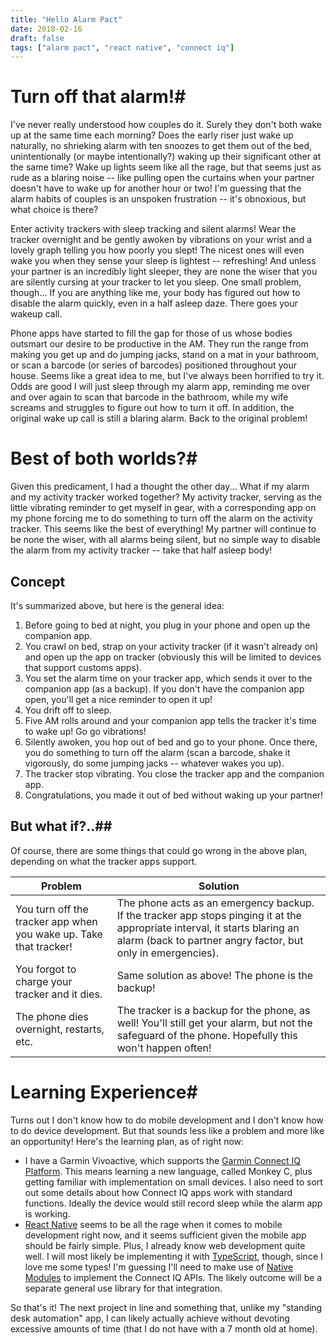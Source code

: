 ```yaml
---
title: "Hello Alarm Pact"
date: 2018-02-16
draft: false
tags: ["alarm pact", "react native", "connect iq"]
---
```


# Turn off that alarm!#

I've never really understood how couples do it. Surely they don't both wake up at the same time each morning? Does the early riser just wake up naturally, no shrieking alarm with ten snoozes to get them out of the bed, unintentionally (or maybe intentionally?) waking up their significant other at the same time? Wake up lights seem like all the rage, but that seems just as rude as a blaring noise -- like pulling open the curtains when your partner doesn't have to wake up for another hour or two! I'm guessing that the alarm habits of couples is an unspoken frustration -- it's obnoxious, but what choice is there?

Enter activity trackers with sleep tracking and silent alarms! Wear the tracker overnight and be gently awoken by vibrations on your wrist and a lovely graph telling you how poorly you slept! The nicest ones will even wake you when they sense your sleep is lightest -- refreshing! And unless your partner is an incredibly light sleeper, they are none the wiser that you are silently cursing at your tracker to let you sleep. One small problem, though... If you are anything like me, your body has figured out how to disable the alarm quickly, even in a half asleep daze. There goes your wakeup call.

Phone apps have started to fill the gap for those of us whose bodies outsmart our desire to be productive in the AM. They run the range from making you get up and do jumping jacks, stand on a mat in your bathroom, or scan a barcode (or series of barcodes) positioned throughout your house. Seems like a great idea to me, but I've always been horrified to try it. Odds are good I will just sleep through my alarm app, reminding me over and over again to scan that barcode in the bathroom, while my wife screams and struggles to figure out how to turn it off. In addition, the original wake up call is still a blaring alarm. Back to the original problem!

# Best of both worlds?#

Given this predicament, I had a thought the other day... What if my alarm and my activity tracker worked together? My activity tracker, serving as the little vibrating reminder to get myself in gear, with a corresponding app on my phone forcing me to do something to turn off the alarm on the activity tracker. This seems like the best of everything! My partner will continue to be none the wiser, with all alarms being silent, but no simple way to disable the alarm from my activity tracker -- take that half asleep body!

## Concept ##

It's summarized above, but here is the general idea:

1. Before going to bed at night, you plug in your phone and open up the companion app.
2. You crawl on bed, strap on your activity tracker (if it wasn't already on) and open up the app on tracker (obviously this will be limited to devices that support customs apps).
3. You set the alarm time on your tracker app, which sends it over to the companion app (as a backup). If you don't have the companion app open, you'll get a nice reminder to open it up!
4. You drift off to sleep.
5. Five AM rolls around and your companion app tells the tracker it's time to wake up! Go go vibrations!
6. Silently awoken, you hop out of bed and go to your phone. Once there, you do something to turn off the alarm (scan a barcode, shake it vigorously, do some jumping jacks -- whatever wakes you up).
7. The tracker stop vibrating. You close the tracker app and the companion app.
8. Congratulations, you made it out of bed without waking up your partner!

## But what if?..##

Of course, there are some things that could go wrong in the above plan, depending on what the tracker apps support.

| Problem                                                      | Solution                                                     |
| ------------------------------------------------------------ | ------------------------------------------------------------ |
| You turn off the tracker app when you wake up. Take that tracker! | The phone acts as an emergency backup. If the tracker app stops pinging it at the appropriate interval, it starts blaring an alarm (back to partner angry factor, but only in emergencies). |
| You forgot to charge your tracker and it dies.               | Same solution as above! The phone is the backup!             |
| The phone dies overnight, restarts, etc.                     | The tracker is a backup for the phone, as well! You'll still get your alarm, but not the safeguard of the phone. Hopefully this won't happen often! |

# Learning Experience#

Turns out I don't know how to do mobile development and I don't know how to do device development. But that sounds less like a problem and more like an opportunity! Here's the learning plan, as of right now:

- I have a Garmin Vivoactive, which supports the [Garmin Connect IQ Platform](https://developer.garmin.com/connect-iq/). This means learning a new language, called Monkey C, plus getting familiar with implementation on small devices. I also need to sort out some details about how Connect IQ apps work with standard functions. Ideally the device would still record sleep while the alarm app is working.
- [React Native](https://facebook.github.io/react-native/) seems to be all the rage when it comes to mobile development right now, and it seems sufficient given the mobile app should be fairly simple. Plus, I already know web development quite well. I will most likely be implementing it with [TypeScript](https://www.typescriptlang.org/), though, since I love me some types! I'm guessing I'll need to make use of [Native Modules](https://facebook.github.io/react-native/docs/native-modules-ios.html) to implement the Connect IQ APIs. The likely outcome will be a separate general use library for that integration.



So that's it! The next project in line and something that, unlike my "standing desk automation" app, I can likely actually achieve without devoting excessive amounts of time (that I do not have with a 7 month old at home).